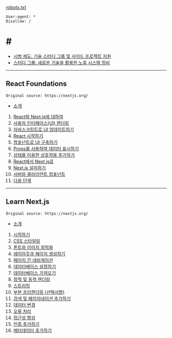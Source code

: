 [robots.txt](/robots.txt)
```
User-agent: *
Disallow: /
```

# \#

- [시범 제도: 기술 스터디 그룹 및 사이드 프로젝트 지원](/_posts/2024-02-21-시범_제도_기술_스터디_그룹_및_사이드_프로젝트_지원.md)
- [스터디 그룹: 새로운 기술을 활용한 노후 시스템 정비](/_posts/2024-02-21-스터디_그룹_새로운_기술을_활용한_노후_시스템_정비.md)

---

## React Foundations

`Original source: https://nextjs.org/`

- [소개](/_posts/React_Foundations/2024-02-20-0_소개.md)

1. [React와 Next.js에 대하여](/_posts/React_Foundations/2024-02-20-1_React와_Next.js에_대하여.md)
2. [사용자 인터페이스(UI) 렌더링](/_posts/React_Foundations/2024-02-20-2_사용자_인터페이스_렌더링.md)
3. [자바스크립트로 UI 업데이트하기](/_posts/React_Foundations/2024-02-20-3_자바스크립트로_UI_업데이트하기.md)
4. [React 시작하기](/_posts/React_Foundations/2024-02-20-4_React_시작하기.md)
5. [컴포넌트로 UI 구축하기](/_posts/React_Foundations/2024-02-20-5_컴포넌트로_UI_구축하기.md)
6. [Props를 사용하여 데이터 표시하기](/_posts/React_Foundations/2024-02-20-6_Props를_사용하여_데이터_표시하기.md)
7. [상태를 이용한 상호작용 추가하기](/_posts/React_Foundations/2024-02-20-7_상태를_이용한_상호작용_추가하기.md)
8. [React에서 Next.js로](/_posts/React_Foundations/2024-02-20-8_React에서_Next.js로.md)
9. [Next.js 설치하기](/_posts/React_Foundations/2024-02-20-9_Next.js_설치하기.md)
10. [서버와 클라이언트 컴포넌트](/_posts/React_Foundations/2024-02-20-10_서버와_클라이언트_컴포넌트.md)
11. [다음 단계](/_posts/React_Foundations/2024-02-20-11_다음_단계.md)

---

## Learn Next.js

`Original source: https://nextjs.org/`

- [소개](/_posts/Learn_Nextjs/2024-02-26-00_소개.md)

1. [시작하기](/_posts/Learn_Nextjs/2024-02-26-01_시작하기.md)
2. [CSS 스타일링](/_posts/Learn_Nextjs/2024-02-26-02_CSS_스타일링.md)
3. [폰트와 이미지 최적화](/_posts/Learn_Nextjs/2024-02-26-03_폰트와_이미지_최적화.md)
4. [레이아웃과 페이지 생성하기](/_posts/Learn_Nextjs/2024-02-26-04_레이아웃과_페이지_생성하기.md)
5. [페이지 간 네비게이션](/_posts/Learn_Nextjs/2024-02-26-05_페이지_간_네비게이션.md)
6. [데이터베이스 설정하기](/_posts/Learn_Nextjs/2024-02-26-06_데이터베이스_설정하기.md)
7. [데이터베이스 가져오기](/_posts/Learn_Nextjs/2024-02-26-07_데이터_가져오기.md)
8. [정적 및 동적 렌더링](/_posts/Learn_Nextjs/2024-02-26-08_정적_및_동적_렌더링.md)
9. [스트리밍](/_posts/Learn_Nextjs/2024-02-26-09_스트리밍.md)
10. [부분 프리렌더링 (선택사항)](/_posts/Learn_Nextjs/2024-02-26-10_부분_프리렌더링_선택사항.md)
11. [검색 및 페이지네이션 추가하기](/_posts/Learn_Nextjs/2024-02-26-11_검색_및_페이지네이션_추가하기.md)
12. [데이터 변경](/_posts/Learn_Nextjs/2024-02-26-12_데이터_변경.md)
13. [오류 처리](/_posts/Learn_Nextjs/2024-02-26-13_오류_처리.md)
14. [접근성 향상](/_posts/Learn_Nextjs/2024-02-26-14_접근성_향상.md)
15. [인증 추가하기](/_posts/Learn_Nextjs/2024-02-26-15_인증_추가하기.md)
16. [메타데이터 추가하기](/_posts/Learn_Nextjs/2024-02-26-16_메타데이터_추가하기.md)

